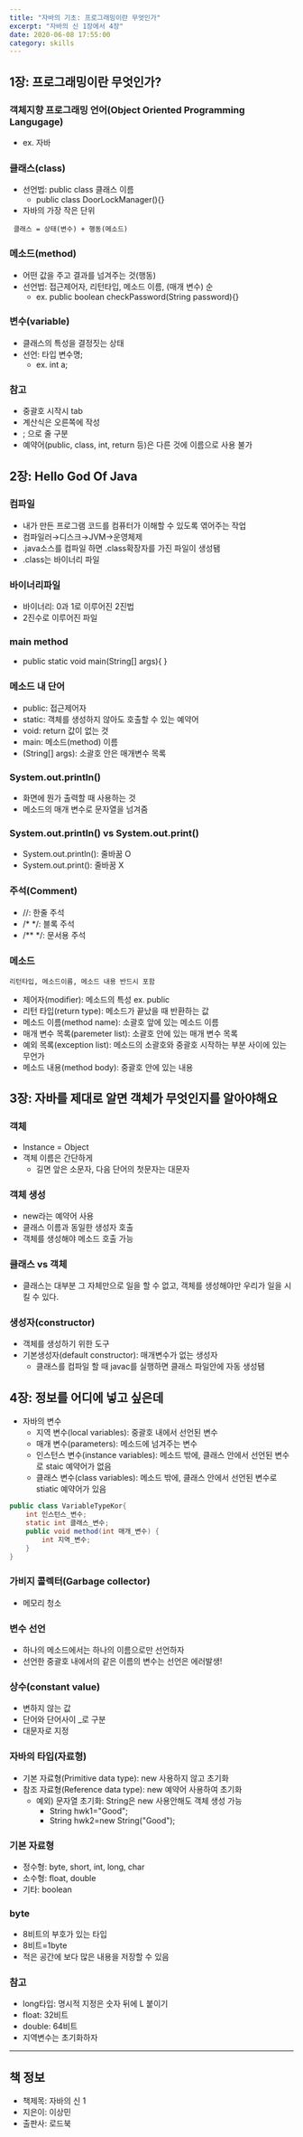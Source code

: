 ```yaml
---
title: "자바의 기초: 프로그래밍이란 무엇인가"
excerpt: "자바의 신 1장에서 4장"
date: 2020-06-08 17:55:00
category: skills
---
```

## 1장: 프로그래밍이란 무엇인가?

### 객체지향 프로그래밍 언어(Object Oriented Programming Langugage)
* ex. 자바

### 클래스(class)
* 선언법: public class 클래스 이름
    * public class DoorLockManager(){}
* 자바의 가장 작은 단위

` 클래스 = 상태(변수) + 행동(메소드)`

### 메소드(method)
* 어떤 값을 주고 결과를 넘겨주는 것(행동)
* 선언법: 접근제어자, 리턴타입, 메소드 이름, (매개 변수) 순
    * ex. public boolean checkPassword(String password){}

### 변수(variable)
* 클래스의 특성을 결정짓는 상태 
* 선언: 타입 변수명;
    * ex. int a;

### 참고
* 중괄호 시작시 tab
* 계산식은 오른쪽에 작성
* ; 으로 줄 구분
* 예약어(public, class, int, return 등)은 다른 것에 이름으로 사용 불가

## 2장: Hello God Of Java
### 컴파일
* 내가 만든 프로그램 코드를 컴퓨터가 이해할 수 있도록 엮어주는 작업
* 컴파일러→디스크→JVM→운영체제
* .java소스를 컴파일 하면 .class확장자를 가진 파일이 생성됌
* .class는 바이너리 파일

### 바이너리파일
* 바이너리: 0과 1로 이루어진 2진법
* 2진수로 이루어진 파일

### main method
 * public static void main(String[] args){
}

### 메소드 내 단어
* public: 접근제어자
* static: 객체를 생성하지 않아도 호출할 수 있는 예약어
* void: return 값이 없는 것
* main: 메소드(method) 이름
* (String[] args): 소괄호 안은 매개변수 목록

### System.out.println()
* 화면에 뭔가 출력할 때 사용하는 것
* 메소드의 매개 변수로 문자열을 넘겨줌

### System.out.println() vs System.out.print()
* System.out.println(): 줄바꿈 O
* System.out.print(): 줄바꿈 X

### 주석(Comment)
* //: 한줄 주석
* /* */:  블록 주석
* /** */: 문서용 주석

### 메소드
`리턴타입, 메소드이름, 메소드 내용 반드시 포함`
* 제어자(modifier): 메소드의 특성 ex. public
* 리턴 타입(return type): 메소드가 끝났을 때 반환하는 값
* 메소드 이름(method name): 소괄호 앞에 있는 메소드 이름
* 매개 변수 목록(paremeter list): 소괄호 안에 있는 매개 변수 목록
* 예외 목록(exception list): 메소드의 소괄호와 중괄호 시작하는 부분 사이에 있는 무언가
* 메소드 내용(method body): 중괄호 안에 있는 내용

## 3장: 자바를 제대로 알면 객체가 무엇인지를 알아야해요
### 객체
* Instance = Object
* 객체 이름은 간단하게
    * 길면 앞은 소문자, 다음 단어의 첫문자는 대문자

### 객체 생성
* new라는 예약어 사용
* 클래스 이름과 동일한 생성자 호출
* 객체를 생성해야 메소드 호출 가능

### 클래스 vs 객체
* 클래스는 대부분 그 자체만으로 일을 할 수 없고, 객체를 생성해야만 우리가 일을 시킬 수 있다.

### 생성자(constructor)
* 객체를 생성하기 위한 도구
* 기본생성자(default constructor): 매개변수가 없는 생성자
    * 클래스를 컴파일 할 때 javac를 실행하면 클래스 파일안에 자동 생성됌

## 4장: 정보를 어디에 넣고 싶은데
* 자바의 변수
    * 지역 변수(local variables): 중괄호 내에서 선언된 변수
    * 매개 변수(parameters): 메소드에 넘겨주는 변수
    * 인스턴스 변수(instance variables): 메소드 밖에, 클래스 안에서 선언된 변수로 staic 예약어가 없음
    * 클래스 변수(class variables): 메소드 밖에, 클래스 안에서 선언된 변수로 stiatic 예약어가 있음

~~~~ java
public class VariableTypeKor{
    int 인스턴스_변수;
    static int 클래스_변수;
    public void method(int 매개_변수) {
        int 지역_변수;
    }
}
~~~~

### 가비지 콜렉터(Garbage collector)
* 메모리 청소

### 변수 선언
* 하나의 메소드에서는 하나의 이름으로만 선언하자
* 선언한 중괄호 내에서의 같은 이름의 변수는 선언은 에러발생!

### 상수(constant value)
* 변하지 않는 값
* 단어와 단어사이 _로 구분
* 대문자로 지정

### 자바의 타입(자료형)
* 기본 자료형(Primitive data type): new 사용하지 않고 초기화
* 참조 자료형(Reference data type): new 예약어 사용하여 초기화
    * 예외) 문자열 초기화: String은 new 사용안해도 객체 생성 가능
        * String hwk1="Good";
        * String hwk2=new String("Good");

### 기본 자료형
* 정수형: byte, short, int, long, char
* 소수형: float, double
* 기타: boolean

### byte
* 8비트의 부호가 있는 타입
* 8비트=1byte
* 적은 공간에 보다 많은 내용을 저장할 수 있음

### 참고
* long타입: 명시적 지정은 숫자 뒤에 L 붙이기
* float: 32비트
* double: 64비트
* 지역변수는 초기화하자

---
## 책 정보
* 책제목: 자바의 신 1
* 지은이: 이상민
* 출판사: 로드북
